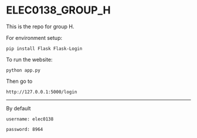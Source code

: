 # ELEC0138_GROUP_H

This is the repo for group H.

For environment setup:

`pip install Flask Flask-Login`

To run the website:

`python app.py`

Then go to 

`http://127.0.0.1:5000/login`

---
By default 

`username: elec0138`

`password: 8964`

